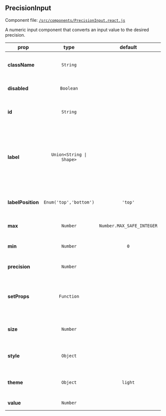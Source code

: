 
## PrecisionInput

Component file: [`/src/components/PrecisionInput.react.js`](/src/components/PrecisionInput.react.js)

A numeric input component that converts
an input value to the desired precision.

prop | type | default | description
---- | :----: | :-------: | -----------
**className** | `String` |  | Class to apply to the root component element.
**disabled** | `Boolean` |  | If true, numeric input cannot be changed.
**id** | `String` |  | The ID used to identify this compnent in Dash callbacks
**label** | `Union<String \| Shape>` |  | Description to be displayed alongside the scientific notation. To control styling, pass an object with label and style properties.
**labelPosition** | `Enum('top','bottom')` | `'top'` | Where the numeric input label is positioned.
**max** | `Number` | `Number.MAX_SAFE_INTEGER` | The maximum value of the numeric input
**min** | `Number` | `0` | The minimum value of the numeric input
**precision** | `Number` |  | Number of significant figures
**setProps** | `Function` |  | Dash-assigned callback that gets fired when selected value changes.
**size** | `Number` |  | The size (length) of the numeric input in pixels
**style** | `Object` |  | Style to apply to the root component element.
**theme** | `Object` | `light` | Theme configuration to be set by a ThemeProvider
**value** | `Number` |  | The value of numeric input

